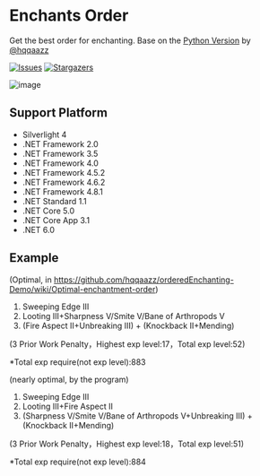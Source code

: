 # Enchants Order
Get the best order for enchanting. Base on the [Python Version](https://github.com/hqqaazz/ordered-Enchanting-Demo) by [@hqqaazz](https://github.com/hqqaazz)

[![Issues](https://img.shields.io/github/issues/wherewhere/Enchants-Order.svg?label=Issues&style=flat-square)](https://github.com/wherewhere/Enchants-Order/issues "Issues")
[![Stargazers](https://img.shields.io/github/stars/wherewhere/Enchants-Order.svg?label=Stars&style=flat-square)](https://github.com/wherewhere/Enchants-Order/stargazers "Stargazers")

![image](https://user-images.githubusercontent.com/27689196/188638113-d1a4bdae-c9f0-483e-8b2b-9a226892dcaf.png)

## Support Platform
- Silverlight 4
- .NET Framework 2.0
- .NET Framework 3.5
- .NET Framework 4.0
- .NET Framework 4.5.2
- .NET Framework 4.6.2
- .NET Framework 4.8.1
- .NET Standard 1.1
- .NET Core 5.0
- .NET Core App 3.1
- .NET 6.0

## Example

(Optimal, in https://github.com/hqqaazz/orderedEnchanting-Demo/wiki/Optimal-enchantment-order)

1. Sweeping Edge III
2. Looting III+Sharpness V/Smite V/Bane of Arthropods V
3. (Fire Aspect II+Unbreaking III) + (Knockback II+Mending)

(3 Prior Work Penalty，Highest exp level:17，Total exp level:52)

*Total exp require(not exp level):883

(nearly optimal, by the program)

1. Sweeping Edge III
2. Looting III+Fire Aspect II
3. (Sharpness V/Smite V/Bane of Arthropods V+Unbreaking III) + (Knockback II+Mending)

(3 Prior Work Penalty，Highest exp level:18，Total exp level:51)

*Total exp require(not exp level):884
